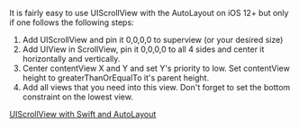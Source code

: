 It is fairly easy to use UIScrollView with the AutoLayout on iOS 12+ but only if one follows the following steps:
1. Add UIScrollView and pin it 0,0,0,0 to superview (or your desired size)
2. Add UIView in ScrollView, pin it 0,0,0,0 to all 4 sides and center it horizontally and vertically.
3. Center contentView X and Y and set Y's priority to low. Set contentView height to greaterThanOrEqualTo it's parent height.
4. Add all views that you need into this view. Don't forget to set the bottom constraint on the lowest view.



[UIScrollView with Swift and AutoLayout](https://monkey.work/blog/2020/11/08/uiscrollview/)
